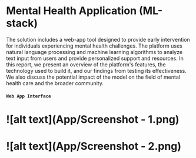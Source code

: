 # Mental Health Application (ML-stack)

The solution includes a web-app tool designed to provide early intervention for individuals experiencing mental health challenges. The platform uses natural language processing and machine learning algorithms to analyze text input from users and provide personalized support and resources. In this report, we present an overview of the platform's features, the technology used to build it, and our findings from testing its effectiveness. We also discuss the potential impact of the model on the field of mental health care and the broader community.


#### `Web App Interface`
![alt text](App/Screenshot - 1.png)
======



![alt text](App/Screenshot - 2.png)
======
